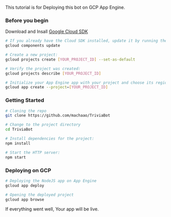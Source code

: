 This tutorial is for Deploying this bot on GCP App Engine.


### Before you begin

Download and Insall [Google Cloud SDK](https://cloud.google.com/sdk/docs)

```bash
# If you already have the Cloud SDK installed, update it by running the following command
gcloud components update

# Create a new project:
gcloud projects create [YOUR_PROJECT_ID] --set-as-default

# Verify the project was created:
gcloud projects describe [YOUR_PROJECT_ID]

# Initialize your App Engine app with your project and choose its region:
gcloud app create --project=[YOUR_PROJECT_ID]
```

### Getting Started

```bash
# Cloning the repo
git clone https://github.com/machaao/TriviaBot

# Change to the project directory
cd TriviaBot

# Install dependencies for the project:
npm install

# Start the HTTP server:
npm start
```

### Deploying on GCP
```bash
# Deploying the NodeJS app on App Engine
gcloud app deploy

# Opening the deployed project
gcloud app browse
```
If everything went well, Your app will be live.
